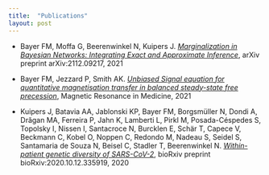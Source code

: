 ```yaml
---
title:  "Publications"
layout: post
---
```


* Bayer FM, Moffa G, Beerenwinkel N, Kuipers J. [*Marginalization in Bayesian Networks: Integrating Exact and Approximate Inference*](https://arxiv.org/abs/2112.09217), arXiv preprint arXiv:2112.09217, 2021

* Bayer FM, Jezzard P, Smith AK. [*Unbiased Signal equation for quantitative magnetisation transfer in balanced steady-state free precession*](https://onlinelibrary.wiley.com/doi/10.1002/mrm.28940), Magnetic Resonance in Medicine, 2021

* Kuipers J, Batavia AA, Jablonski KP, Bayer FM, Borgsmüller N, Dondi A, Drăgan MA, Ferreira P, Jahn K, Lamberti L, Pirkl M, Posada-Céspedes S, Topolsky I, Nissen I, Santacroce N, Burcklen E, Schär T, Capece V, Beckmann C, Kobel O, Noppen C, Redondo M, Nadeau S, Seidel S, Santamaria de Souza N, Beisel C, Stadler T, Beerenwinkel N. [*Within-patient genetic diversity of SARS-CoV-2*](https://doi.org/10.1101/2020.10.12.335919), bioRxiv preprint bioRxiv:2020.10.12.335919, 2020
